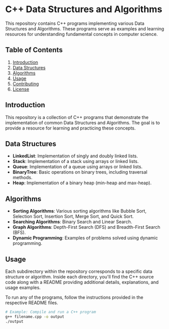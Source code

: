 # C++ Data Structures and Algorithms

This repository contains C++ programs implementing various Data Structures and Algorithms. These programs serve as examples and learning resources for understanding fundamental concepts in computer science.

## Table of Contents

1. [Introduction](#introduction)
2. [Data Structures](#data-structures)
3. [Algorithms](#algorithms)
4. [Usage](#usage)
5. [Contributing](#contributing)
6. [License](#license)

## Introduction

This repository is a collection of C++ programs that demonstrate the implementation of common Data Structures and Algorithms. The goal is to provide a resource for learning and practicing these concepts.

## Data Structures

- **LinkedList**: Implementation of singly and doubly linked lists.
- **Stack**: Implementation of a stack using arrays or linked lists.
- **Queue**: Implementation of a queue using arrays or linked lists.
- **BinaryTree**: Basic operations on binary trees, including traversal methods.
- **Heap**: Implementation of a binary heap (min-heap and max-heap).

<!-- Add more data structures as needed -->

## Algorithms

- **Sorting Algorithms**: Various sorting algorithms like Bubble Sort, Selection Sort, Insertion Sort, Merge Sort, and Quick Sort.
- **Searching Algorithms**: Binary Search and Linear Search.
- **Graph Algorithms**: Depth-First Search (DFS) and Breadth-First Search (BFS).
- **Dynamic Programming**: Examples of problems solved using dynamic programming.

<!-- Add more algorithms as needed -->

## Usage

Each subdirectory within the repository corresponds to a specific data structure or algorithm. Inside each directory, you'll find the C++ source code along with a README providing additional details, explanations, and usage examples.

To run any of the programs, follow the instructions provided in the respective README files.

```bash
# Example: Compile and run a C++ program
g++ filename.cpp -o output
./output
